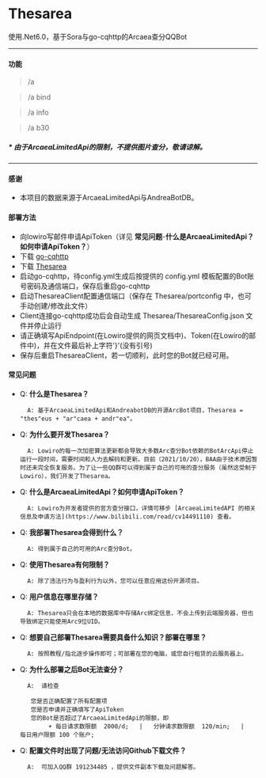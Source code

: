 # Thesarea

使用.Net6.0，基于Sora与go-cqhttp的Arcaea查分QQBot

----

#### 功能

> /a

> /a bind

> /a info

> /a b30

##### * 由于ArcaeaLimitedApi的限制，不提供图片查分，敬请谅解。

----

#### 感谢

* 本项目的数据来源于ArcaeaLimitedApi与AndreaBotDB。

#### 部署方法
* 向lowiro写邮件申请ApiToken（详见 **常见问题**-**什么是ArcaeaLimitedApi？如何申请ApiToken？**）
* 下载 [go-cqhttp](https://github.com/Mrs4s/go-cqhttp/releases "go-cqhttp")
* 下载 [Thesarea](https://github.com/Awbugl/Thesarea/releases "Thesarea")
* 启动go-cqhttp，待config.yml生成后按提供的 config.yml 模板配置的Bot账号密码及通信端口，保存后重启go-cqhttp
* 启动ThesareaClient配置通信端口（保存在 Thesarea/portconfig 中，也可手动创建/修改此文件）
* Client连接go-cqhttp成功后会自动生成 Thesarea/ThesareaConfig.json 文件并停止运行
* 请正确填写ApiEndpoint(在Lowiro提供的网页文档中)、Token(在Lowiro的邮件中)，并在文件最后补上字符'}'(没有引号)
* 保存后重启ThesareaClient，若一切顺利，此时您的Bot就已经可用。

#### 常见问题

+ Q: **什么是Thesarea？**

        A: 基于ArcaeaLimitedApi和AndreabotDB的开源ArcBot项目，Thesarea = "thes"eus + "ar"caea + andr"ea"。
 
+ Q: **为什么要开发Thesarea？**

        A: Lowiro的每一次加密算法更新都会导致大多数Arc查分Bot依赖的BotArcApi停止运行一段时间，需要时间和人力去解码和更新。目前（2021/10/20），BAA由于技术原因暂时还未完全恢复服务。为了让一些QQ群可以得到属于自己的可用的查分服务（虽然这受制于Lowiro），我们开发了Thesarea。

+ Q: **什么是ArcaeaLimitedApi？如何申请ApiToken？**

        A: Lowiro为开发者提供的官方查分接口，详情可移步 [ArcaeaLimitedAPI 的相关信息及申请方法](https://www.bilibili.com/read/cv14491110) 查看。

+ Q: **我部署Thesarea会得到什么？**

        A: 得到属于自己的可用的Arc查分Bot。

+ Q: **使用Thesarea有何限制？**

        A: 除了违法行为与盈利行为以外，您可以任意应用这份开源项目。

+ Q: **用户信息在哪里存储？**

        A: Thesarea只会在本地的数据库中存储Arc绑定信息，不会上传到云端服务器，但也导致绑定只能使用Arc9位UID。

+ Q: **想要自己部署Thesarea需要具备什么知识？部署在哪里？**

        A: 按照教程/指北逐步操作即可；可部署在您的电脑，或您自行租赁的云服务器上。

+ Q:  **为什么部署之后Bot无法查分？**

        A:  请检查
        
         您是否正确配置了所有配置项         
         您是否申请并正确填写了ApiToken         
         您的Bot是否超过了ArcaeaLimitedApi的限额，即
              + 每日请求数限额  2000/d;   |   分钟请求数限额  120/min;   |   每日用户限额 100 个账户;

+ Q:  **配置文件时出现了问题/无法访问Github下载文件？**

        A:  可加入QQ群 191234485 ，提供文件副本下载及问题解答。

